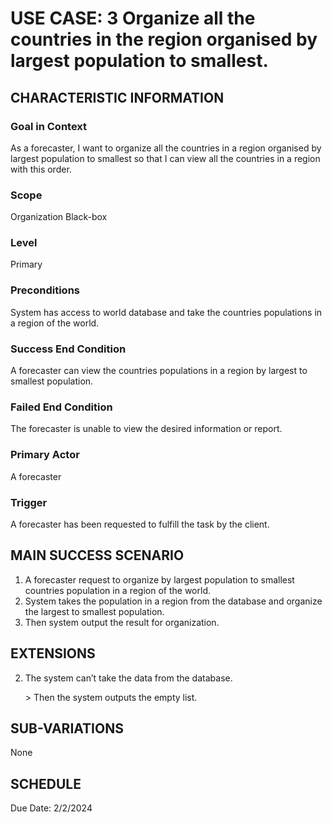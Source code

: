 # USE CASE: 3 Organize all the countries in the region organised by largest population to smallest.
## CHARACTERISTIC INFORMATION
 
### Goal in Context
 
As a forecaster, I want to organize all the countries in a region organised by largest population to smallest so that I can view all the countries in a region with this order.
### Scope
 
Organization Black-box
 
### Level
 
Primary
 
### Preconditions
 
System has access to world database and take the countries populations in a region of the world.
 
 
### Success End Condition
 
A forecaster can view the countries populations in a region by largest to smallest population.
 
### Failed End Condition
 
The forecaster is unable to view the desired information or report.
 
### Primary Actor
 
A forecaster
 
### Trigger
 
A forecaster has been requested to fulfill the task by the client.
 
## MAIN SUCCESS SCENARIO
 
1. A forecaster request to organize by largest population to smallest countries population in a region of the world.
2. System takes the population in a region from the database and organize the largest to smallest population.
3. Then system output the result for organization.

## EXTENSIONS
 
2. The system can’t take the data from the database.

   ​> Then the system outputs the empty list.


 
## SUB-VARIATIONS
 
None
 
## SCHEDULE
 
Due Date: 2/2/2024
